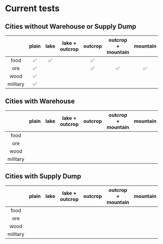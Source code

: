 # Current tests

## Cities without Warehouse or Supply Dump

|          | plain | lake  | lake + outcrop | outcrop | outcrop + mountain | mountain | mountains |
|:--------:|:-----:|:-----:|:--------------:|:-------:|:------------------:|:--------:|:---------:|
| food     |   ✅  |   ✅  |                |    ✅   |                    |          |           |
| ore      |   ✅  |       |                |    ✅   |         ✅         |    ✅    |    ✅     |
| wood     |   ✅  |       |                |         |                    |          |           |
| military |   ✅  |       |                |         |                    |          |           |

## Cities with Warehouse

|          | plain | lake  | lake + outcrop | outcrop | outcrop + mountain | mountain | mountains |
|:--------:|:-----:|:-----:|:--------------:|:-------:|:------------------:|:--------:|:---------:|
| food     |       |       |                |         |                    |          |           |
| ore      |       |       |                |         |                    |          |           |
| wood     |       |       |                |         |                    |          |           |
| military |       |       |                |         |                    |          |           |

## Cities with Supply Dump

|          | plain | lake  | lake + outcrop | outcrop | outcrop + mountain | mountain | mountains |
|:--------:|:-----:|:-----:|:--------------:|:-------:|:------------------:|:--------:|:---------:|
| food     |       |       |                |         |                    |          |           |
| ore      |       |       |                |         |                    |          |           |
| wood     |       |       |                |         |                    |          |           |
| military |       |       |                |         |                    |          |           |
